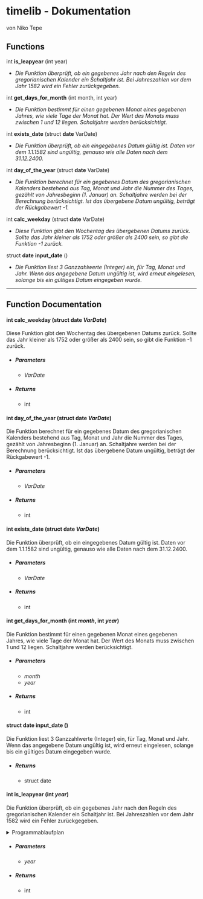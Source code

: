 # timelib - Dokumentation
von Niko Tepe

## Functions

int **is\_leapyear** (int year)

- _Die Funktion überprüft, ob ein gegebenes Jahr nach den Regeln des gregorianischen Kalender ein Schaltjahr ist._ _Bei Jahreszahlen vor dem Jahr 1582 wird ein Fehler zurückgegeben._

int **get\_days\_for\_month** (int month, int year)

- _Die Funktion bestimmt für einen gegebenen Monat eines gegebenen Jahres, wie viele Tage der Monat hat. Der Wert des Monats muss zwischen 1 und 12 liegen. Schaltjahre werden berücksichtigt._

int **exists\_date** (struct **date** VarDate)

- _Die Funktion überprüft, ob ein eingegebenes Datum gültig ist. Daten vor dem 1.1.1582 sind ungültig, genauso wie alle Daten nach dem 31.12.2400._

int **day\_of\_the\_year** (struct **date** VarDate)

- _Die Funktion berechnet für ein gegebenes Datum des gregorianischen Kalenders bestehend aus Tag, Monat und Jahr die Nummer des Tages, gezählt von Jahresbeginn (1. Januar) an. Schaltjahre werden bei der Berechnung berücksichtigt. Ist das übergebene Datum ungültig, beträgt der Rückgabewert -1._

int **calc\_weekday** (struct **date** VarDate)

- _Diese Funktion gibt den Wochentag des übergebenen Datums zurück. Sollte das Jahr kleiner als 1752 oder größer als 2400 sein, so gibt die Funktion -1 zurück._

struct **date** **input\_date** ()

- _Die Funktion liest 3 Ganzzahlwerte (Integer) ein, für Tag, Monat und Jahr. Wenn das angegebene Datum ungültig ist, wird erneut eingelesen, solange bis ein gültiges Datum eingegeben wurde._

_ _ _ _

## Function Documentation

#### int calc\_weekday (struct date _VarDate_)

Diese Funktion gibt den Wochentag des übergebenen Datums zurück. Sollte das Jahr kleiner als 1752 oder größer als 2400 sein, so gibt die Funktion -1 zurück.

- ##### Parameters
    -  _VarDate_

- ##### Returns

    - int

#### int day\_of\_the\_year (struct date _VarDate_)
Die Funktion berechnet für ein gegebenes Datum des gregorianischen Kalenders bestehend aus Tag, Monat und Jahr die Nummer des Tages, gezählt von Jahresbeginn (1. Januar) an. Schaltjahre werden bei der Berechnung berücksichtigt. Ist das übergebene Datum ungültig, beträgt der Rückgabewert -1.

- ##### Parameters
   - _VarDate_

- ##### Returns
    - int

#### int exists\_date (struct date _VarDate_)
Die Funktion überprüft, ob ein eingegebenes Datum gültig ist. Daten vor dem 1.1.1582 sind ungültig, genauso wie alle Daten nach dem 31.12.2400.

- ##### Parameters
    - _VarDate_

- ##### Returns
    - int

#### int get\_days\_for\_month (int _month_, int _year_)
Die Funktion bestimmt für einen gegebenen Monat eines gegebenen Jahres, wie viele Tage der Monat hat. Der Wert des Monats muss zwischen 1 und 12 liegen. Schaltjahre werden berücksichtigt.

- ##### Parameters
    - _month_
    - _year_

- ##### Returns
    - int

#### struct date input\_date ()
Die Funktion liest 3 Ganzzahlwerte (Integer) ein, für Tag, Monat und Jahr. Wenn das angegebene Datum ungültig ist, wird erneut eingelesen, solange bis ein gültiges Datum eingegeben wurde.

- ##### Returns
    - struct date


#### int is\_leapyear (int  _year_)
Die Funktion überprüft, ob ein gegebenes Jahr nach den Regeln des gregorianischen Kalender ein Schaltjahr ist. Bei Jahreszahlen vor dem Jahr 1582 wird ein Fehler zurückgegeben.

<details>
<summary>Programmablaufplan</summary>
![alt text](/PAP/is_leapyear.png)

</details>

- ##### Parameters
    - _year_

- ##### Returns
    - int
